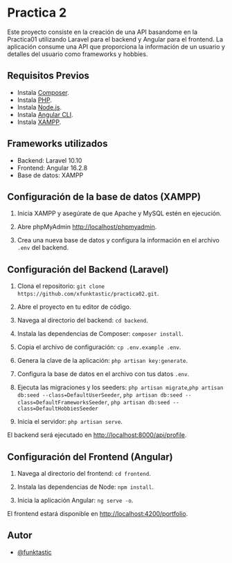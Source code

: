 # Practica 2

Este proyecto consiste en la creación de una API basandome en la Practica01 utilizando Laravel para el backend y Angular para el frontend. La aplicación consume una API que proporciona la información de un usuario y detalles del usuario como frameworks y hobbies.


## Requisitos Previos

 - Instala [Composer](https://getcomposer.org/download/).
 - Instala [PHP](https://www.php.net/manual/es/install.php).
 - Instala [Node.js](https://nodejs.org/en).
 - Instala [Angular CLI](https://angular.io/guide/setup-local).
 - Instala [XAMPP](https://www.apachefriends.org/es/download.html).


## Frameworks utilizados

- Backend: Laravel 10.10
- Frontend: Angular 16.2.8
- Base de datos: XAMPP


## Configuración de la base de datos (XAMPP)

1. Inicia XAMPP y asegúrate de que Apache y MySQL estén en ejecución.

2. Abre phpMyAdmin [http://localhost/phpmyadmin](http://localhost/phpmyadmin).

3. Crea una nueva base de datos y configura la información en el archivo `.env` del backend.


## Configuración del Backend (Laravel)

1. Clona el repositorio: `git clone https://github.com/xfunktastic/practica02.git`.

2. Abre el proyecto en tu editor de código.

3. Navega al directorio del backend: `cd backend`.
    
4. Instala las dependencias de Composer: `composer install`.
    
5. Copia el archivo de configuración: `cp .env.example .env`.
    
6. Genera la clave de la aplicación: `php artisan key:generate`.
    
7. Configura la base de datos en el archivo con tus datos `.env`.
    
8. Ejecuta las migraciones y los seeders: `php artisan migrate`,`php artisan db:seed --class=DefaultUserSeeder`, `php artisan db:seed --class=DefaultFrameworksSeeder`,  `php artisan db:seed --class=DefaultHobbiesSeeder `
    
9. Inicia el servidor: `php artisan serve`.


El backend será ejecutado en [http://localhost:8000/api/profile](http://localhost:8000/api/profile).


## Configuración del Frontend (Angular)

1. Navega al directorio del frontend: `cd frontend`.

2. Instala las dependencias de Node: `npm install`.

3. Inicia la aplicación Angular: `ng serve -o`.

El frontend estará disponible en [http://localhost:4200/portfolio](http://localhost:4200/portfolio).


## Autor

- [@funktastic](https://www.github.com/xfunktastic)

